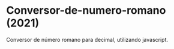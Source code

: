 # Conversor-de-numero-romano (2021)
Conversor de número romano para decimal, utilizando javascript.
